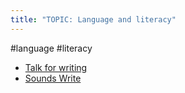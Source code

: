 ```yaml
---
title: "TOPIC: Language and literacy"
---
```


#language #literacy
- [Talk for writing](cpd/langlit/talk-for-writing.md)
- [Sounds Write](cpd/langlit/sounds-write.md)